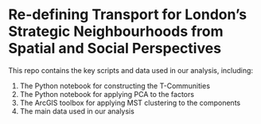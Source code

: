 # Re-defining Transport for London’s Strategic Neighbourhoods from Spatial and Social Perspectives

This repo contains the key scripts and data used in our analysis, including:

1. The Python notebook for constructing the T-Communities
2. The Python notebook for applying PCA to the factors
3. The ArcGIS toolbox for applying MST clustering to the components
4. The main data used in our analysis
